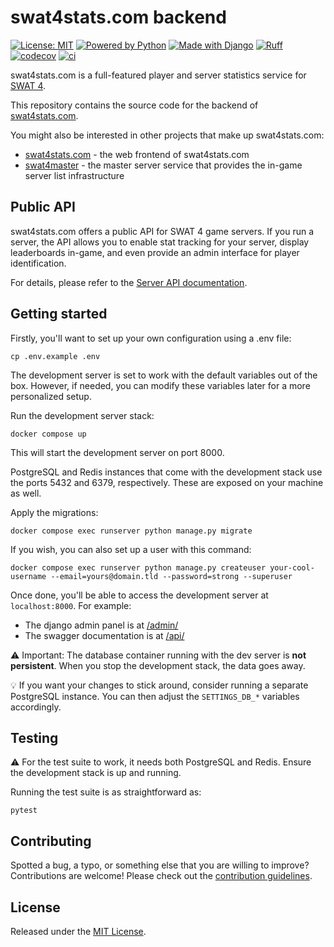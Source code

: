 # swat4stats.com backend
[![License: MIT][license-img]][license]
[![Powered by Python][python-img]][python]
[![Made with Django][django-img]][django]
[![Ruff][ruff-img]][ruff]
[![codecov][codecov-img]][codecov]
[![ci][ci-img]][ci]

swat4stats.com is a full-featured player and server statistics service for [SWAT 4][swat4].

This repository contains the source code for the backend of [swat4stats.com](https://swat4stats.com).

You might also be interested in other projects that make up swat4stats.com:

- [swat4stats.com][swat4stats-web] - the web frontend of swat4stats.com
- [swat4master][swat4master] - the master server service that provides the in-game server list infrastructure

## Public API
swat4stats.com offers a public API for SWAT 4 game servers.
If you run a server, the API allows you to enable stat tracking for your server,
display leaderboards in-game, and even provide an admin interface for player identification.

For details, please refer to the [Server API documentation](docs/server_api.md).

## Getting started

Firstly, you'll want to set up your own configuration using a .env file:

```shell
cp .env.example .env
```

The development server is set to work with the default variables out of the box.
However, if needed, you can modify these variables later for a more personalized setup.

Run the development server stack:
```shell
docker compose up
```
This will start the development server on port 8000.

PostgreSQL and Redis instances that come with the development stack
use the ports 5432 and 6379, respectively.
These are exposed on your machine as well.

Apply the migrations:
```shell
docker compose exec runserver python manage.py migrate
```

If you wish, you can also set up a user with this command:
```shell
docker compose exec runserver python manage.py createuser your-cool-username --email=yours@domain.tld --password=strong --superuser
```

Once done, you'll be able to access the development server at `localhost:8000`.
For example:
* The django admin panel is at [/admin/](http://localhost:8000/admin/)
* The swagger documentation is at [/api/](http://localhost:8000/api/)

⚠️ Important: The database container running with the dev server is **not persistent**.
When you stop the development stack, the data goes away.

💡 If you want your changes to stick around, consider running a separate PostgreSQL instance.
You can then adjust the `SETTINGS_DB_*` variables accordingly.

## Testing

⚠️ For the test suite to work, it needs both PostgreSQL and Redis. Ensure the development stack is up and running.

Running the test suite is as straightforward as:
```shell
pytest
```

## Contributing
Spotted a bug, a typo, or something else that you are willing to improve? Contributions are welcome!
Please check out the [contribution guidelines](CONTRIBUTING.md).

## License

Released under the [MIT License](LICENSE.txt).

[license-img]: https://img.shields.io/badge/License-MIT-yellow.svg
[license]: https://opensource.org/licenses/MIT

[python-img]: https://img.shields.io/badge/python-3.12-blue.svg
[python]: https://www.python.org/downloads/release/python-3123/

[django-img]: https://img.shields.io/badge/django-4.2-blue.svg
[django]: https://docs.djangoproject.com/en/4.2/

[ruff-img]: https://img.shields.io/endpoint?url=https://raw.githubusercontent.com/astral-sh/ruff/main/assets/badge/v2.json
[ruff]: https://github.com/astral-sh/ruff

[codecov-img]: https://codecov.io/gh/sergeii/swat4stats/branch/main/graph/badge.svg?token=Op7MD4RMYC
[codecov]: https://codecov.io/gh/sergeii/swat4stats

[ci-img]: https://github.com/sergeii/swat4stats/actions/workflows/ci.yml/badge.svg?branch=main
[ci]: https://github.com/sergeii/swat4stats/actions/workflows/ci.yml

[swat4]: https://en.wikipedia.org/wiki/SWAT_4

[swat4stats-web]: https://github.com/sergeii/swat4stats.com
[swat4master]: https://github.com/sergeii/swat4master
